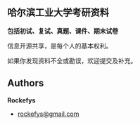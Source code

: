 ## 哈尔滨工业大学考研资料

**包括初试、复试、真题、课件、期末试卷**

信息开源共享，是每个人的基本权利。

如果你发现资料不全或勘误，欢迎提交及补充。


## Authors

**Rockefys**

+ rockefys@gmail.com
